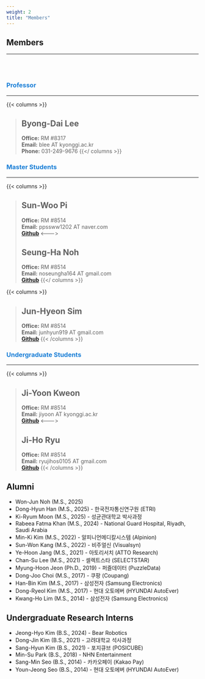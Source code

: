 ```yaml
---
weight: 2
title: "Members"
---
```


## Members
---
<br><br>

### <span style="color:#197ed6">Professor</span>
---  
{{< columns >}}
> ## Byong-Dai Lee
> **Office:** RM #8317  
**Email:** blee AT kyonggi.ac.kr  
**Phone:** 031-249-9676
{{</ columns >}}

### <span style="color:#197ed6">Master Students</span>
---

{{< columns >}}
> ## Sun-Woo Pi
> **Office:** RM #8514  
**Email:** ppssww1202 AT naver.com  
[**Github**](https://github.com/sunwxxpi)
<--->
> ## Seung-Ha Noh
> **Office:** RM #8514  
**Email:** noseungha164 AT gmail.com  
[**Github**](https://github.com/seungha164)
{{</ columns >}}




{{< columns >}}
> ## Jun-Hyeon Sim
> **Office:** RM #8514  
**Email:** junhyun919 AT gmail.com  
[**Github**](https://github.com/PacaSim)
{{< /columns >}}


### <span style="color:#197ed6">Undergraduate Students</span>
---

{{< columns >}}
> ## Ji-Yoon Kweon
> **Office:** RM #8514  
**Email:** jiyoon AT kyonggi.ac.kr  
[**Github**](https://github.com/jiyoxn)
<--->   
> ## Ji-Ho Ryu
> **Office:** RM #8514  
**Email:** ryujihos0105 AT gmail.com  
[**Github**](https://github.com/ryujihos0105)
{{< /columns >}}

## Alumni  
- Won-Jun Noh (M.S., 2025)
- Dong-Hyun Han (M.S., 2025) - 한국전자통신연구원 (ETRI)  
- Ki-Ryum Moon (M.S., 2025) - 성균관대학교 박사과정 
- Rabeea Fatma Khan (M.S., 2024) - National Guard Hospital, Riyadh, Saudi Arabia
- Min-Ki Kim (M.S., 2022) - 알피니언메디칼시스템 (Alpinion)  
- Sun-Won Kang (M.S., 2022) - 비주얼신 (Visualsyn)
- Ye-Hoon Jang (M.S., 2021) - 아토리서치 (ATTO Research)
- Chan-Su Lee (M.S., 2021) - 셀렉트스타 (SELECTSTAR)
- Myung-Hoon Jeon (Ph.D., 2019) - 퍼즐데이터 (PuzzleData)
- Dong-Joo Choi (M.S., 2017) - 쿠팡 (Coupang)
- Han-Bin Kim (M.S., 2017) - 삼성전자 (Samsung Electronics)
- Dong-Ryeol Kim (M.S., 2017) - 현대 오토에버 (HYUNDAI AutoEver)
- Kwang-Ho Lim (M.S., 2014) - 삼성전자 (Samsung Electronics)

## Undergraduate Research Interns  

- Jeong-Hyo Kim (B.S., 2024) - Bear Robotics
- Dong-Jin Kim (B.S., 2021) - 고려대학교 석사과정
- Sang-Hyun Kim (B.S., 2021) - 포지큐브 (POSICUBE)
- Min-Su Park (B.S., 2018) - NHN Entertainment
- Sang-Min Seo (B.S., 2014) - 카카오페이 (Kakao Pay)
- Youn-Jeong Seo (B.S., 2014) - 현대 오토에버 (HYUNDAI AutoEver)
